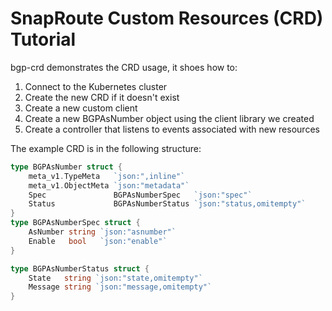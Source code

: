 # SnapRoute Custom Resources (CRD) Tutorial



bgp-crd demonstrates the CRD usage, it shoes how to:

1. Connect to the Kubernetes cluster 
2. Create the new CRD if it doesn't exist  
3. Create a new custom client 
4. Create a new BGPAsNumber object using the client library we created 
5. Create a controller that listens to events associated with new resources

The example CRD is in the following structure:


```go
type BGPAsNumber struct {
	meta_v1.TypeMeta   `json:",inline"`
	meta_v1.ObjectMeta `json:"metadata"`
	Spec               BGPAsNumberSpec   `json:"spec"`
	Status             BGPAsNumberStatus `json:"status,omitempty"`
}
type BGPAsNumberSpec struct {
	AsNumber string `json:"asnumber"`
	Enable   bool   `json:"enable"`
}

type BGPAsNumberStatus struct {
	State   string `json:"state,omitempty"`
	Message string `json:"message,omitempty"`
}
```



